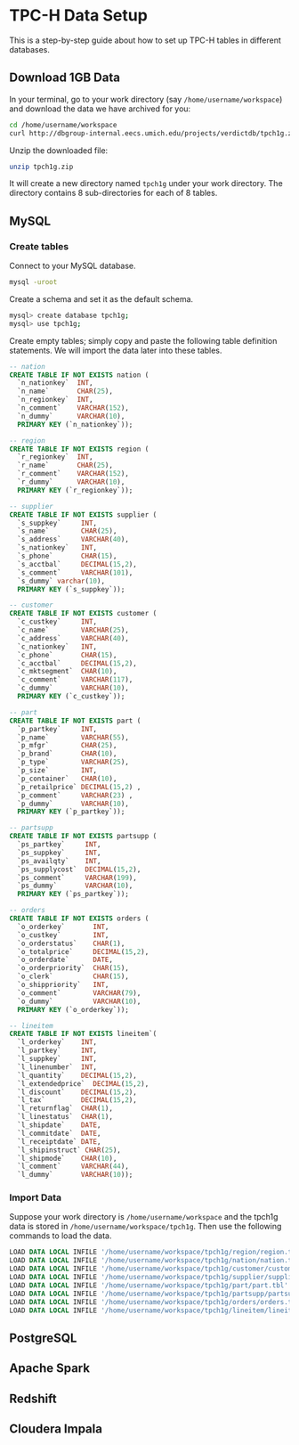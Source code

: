 # TPC-H Data Setup

This is a step-by-step guide about how to set up TPC-H tables in different databases.


## Download 1GB Data

In your terminal, go to your work directory (say `/home/username/workspace`) and download the data we have archived for you:

```bash
cd /home/username/workspace
curl http://dbgroup-internal.eecs.umich.edu/projects/verdictdb/tpch1g.zip -o tpch1g.zip
```

Unzip the downloaded file:

```bash
unzip tpch1g.zip
```

It will create a new directory named `tpch1g` under your work directory. The directory contains 8 sub-directories for each of 8 tables.


## MySQL

### Create tables

Connect to your MySQL database.

```bash
mysql -uroot
```

Create a schema and set it as the default schema.

```bash
mysql> create database tpch1g;
mysql> use tpch1g;
```

Create empty tables; simply copy and paste the following table definition statements. We will import the data later into these tables.

```sql
-- nation
CREATE TABLE IF NOT EXISTS nation (
  `n_nationkey`  INT,
  `n_name`       CHAR(25),
  `n_regionkey`  INT,
  `n_comment`    VARCHAR(152),
  `n_dummy`      VARCHAR(10),
  PRIMARY KEY (`n_nationkey`));

-- region
CREATE TABLE IF NOT EXISTS region (
  `r_regionkey`  INT,
  `r_name`       CHAR(25),
  `r_comment`    VARCHAR(152),
  `r_dummy`      VARCHAR(10),
  PRIMARY KEY (`r_regionkey`));

-- supplier
CREATE TABLE IF NOT EXISTS supplier (
  `s_suppkey`     INT,
  `s_name`        CHAR(25),
  `s_address`     VARCHAR(40),
  `s_nationkey`   INT,
  `s_phone`       CHAR(15),
  `s_acctbal`     DECIMAL(15,2),
  `s_comment`     VARCHAR(101),
  `s_dummy` varchar(10),
  PRIMARY KEY (`s_suppkey`));

-- customer
CREATE TABLE IF NOT EXISTS customer (
  `c_custkey`     INT,
  `c_name`        VARCHAR(25),
  `c_address`     VARCHAR(40),
  `c_nationkey`   INT,
  `c_phone`       CHAR(15),
  `c_acctbal`     DECIMAL(15,2),
  `c_mktsegment`  CHAR(10),
  `c_comment`     VARCHAR(117),
  `c_dummy`       VARCHAR(10),
  PRIMARY KEY (`c_custkey`));

-- part
CREATE TABLE IF NOT EXISTS part (
  `p_partkey`     INT,
  `p_name`        VARCHAR(55),
  `p_mfgr`        CHAR(25),
  `p_brand`       CHAR(10),
  `p_type`        VARCHAR(25),
  `p_size`        INT,
  `p_container`   CHAR(10),
  `p_retailprice` DECIMAL(15,2) ,
  `p_comment`     VARCHAR(23) ,
  `p_dummy`       VARCHAR(10),
  PRIMARY KEY (`p_partkey`));

-- partsupp
CREATE TABLE IF NOT EXISTS partsupp (
  `ps_partkey`     INT,
  `ps_suppkey`     INT,
  `ps_availqty`    INT,
  `ps_supplycost`  DECIMAL(15,2),
  `ps_comment`     VARCHAR(199),
  `ps_dummy`       VARCHAR(10),
  PRIMARY KEY (`ps_partkey`));

-- orders
CREATE TABLE IF NOT EXISTS orders (
  `o_orderkey`       INT,
  `o_custkey`        INT,
  `o_orderstatus`    CHAR(1),
  `o_totalprice`     DECIMAL(15,2),
  `o_orderdate`      DATE,
  `o_orderpriority`  CHAR(15),
  `o_clerk`          CHAR(15),
  `o_shippriority`   INT,
  `o_comment`        VARCHAR(79),
  `o_dummy`          VARCHAR(10),
  PRIMARY KEY (`o_orderkey`));

-- lineitem
CREATE TABLE IF NOT EXISTS lineitem`(
  `l_orderkey`    INT,
  `l_partkey`     INT,
  `l_suppkey`     INT,
  `l_linenumber`  INT,
  `l_quantity`    DECIMAL(15,2),
  `l_extendedprice`  DECIMAL(15,2),
  `l_discount`    DECIMAL(15,2),
  `l_tax`         DECIMAL(15,2),
  `l_returnflag`  CHAR(1),
  `l_linestatus`  CHAR(1),
  `l_shipdate`    DATE,
  `l_commitdate`  DATE,
  `l_receiptdate` DATE,
  `l_shipinstruct` CHAR(25),
  `l_shipmode`    CHAR(10),
  `l_comment`     VARCHAR(44),
  `l_dummy`       VARCHAR(10));
```

### Import Data

Suppose your work directory is `/home/username/workspace` and the tpch1g data is stored in `/home/username/workspace/tpch1g`. Then use the following commands to load the data.

```sql
LOAD DATA LOCAL INFILE '/home/username/workspace/tpch1g/region/region.tbl'     INTO TABLE region     FIELDS TERMINATED BY '|';
LOAD DATA LOCAL INFILE '/home/username/workspace/tpch1g/nation/nation.tbl'     INTO TABLE nation     FIELDS TERMINATED BY '|';
LOAD DATA LOCAL INFILE '/home/username/workspace/tpch1g/customer/customer.tbl' INTO TABLE customer   FIELDS TERMINATED BY '|';
LOAD DATA LOCAL INFILE '/home/username/workspace/tpch1g/supplier/supplier.tbl' INTO TABLE supplier   FIELDS TERMINATED BY '|';
LOAD DATA LOCAL INFILE '/home/username/workspace/tpch1g/part/part.tbl'         INTO TABLE part       FIELDS TERMINATED BY '|';
LOAD DATA LOCAL INFILE '/home/username/workspace/tpch1g/partsupp/partsupp.tbl' INTO TABLE partsupp   FIELDS TERMINATED BY '|';
LOAD DATA LOCAL INFILE '/home/username/workspace/tpch1g/orders/orders.tbl'     INTO TABLE orders     FIELDS TERMINATED BY '|';
LOAD DATA LOCAL INFILE '/home/username/workspace/tpch1g/lineitem/lineitem.tbl' INTO TABLE lineitem   FIELDS TERMINATED BY '|';
```

## PostgreSQL


## Apache Spark


## Redshift


## Cloudera Impala

